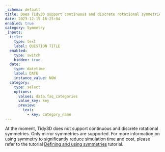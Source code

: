 ```yaml
---
_schema: default
title: Does Tidy3D support continuous and discrete rotational symmetries?
date: 2023-12-15 16:25:04
enabled: true
category: Symmetry
_inputs:
  title:
    type: text
    label: QUESTION TITLE
  enabled:
    type: switch
    hidden: true
  date:
    type: datetime
    label: DATE
    instance_value: NOW
  category:
    type: select
    options:
      values: data.faq_categories
      value_key: key
      preview:
        text:
          - key: category_name
---
```


At the moment, Tidy3D does not support continuous and discrete rotational symmetries. Only mirror symmetries are supported. For more information on using symmetry to significantly reduce simulation time and cost, please refer to the tutorial [Defining and using symmetries](https://www.flexcompute.com/tidy3d/examples/notebooks/Symmetry/) tutorial.
